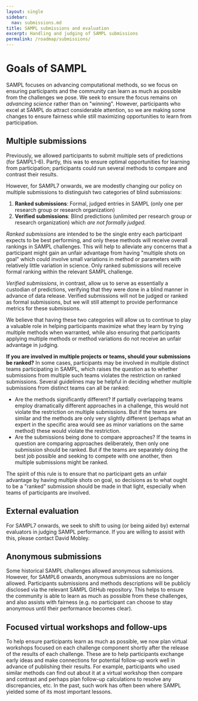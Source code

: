 ```yaml
---
layout: single
sidebar:
  nav: submissions.md
title: SAMPL submissions and evaluation
excerpt: Handling and judging of SAMPL submissions
permalink: /roadmap/submissions/
---
```


# Goals of SAMPL

SAMPL focuses on advancing computational methods, so we focus on ensuring participants and the community can learn as much as possible from the challenges we pose. We seek to ensure the focus remains on *advancing science* rather than on "winning". However, participants who excel at SAMPL do attract considerable attention, so we are making some changes to ensure fairness while still maximizing opportunities to learn from participation.

## Multiple submissions

Previously, we allowed participants to submit multiple sets of predictions (for SAMPL1-6).
Partly, this was to ensure optimal opportunities for learning from participation; participants could run several methods to compare and contrast their results.

However, for SAMPL7 onwards, we are modestly changing our policy on multiple submissions to distinguish two categories of blind submissions:
1. **Ranked submissions**: Formal, judged entries in SAMPL (only one per research group or research organization)
2. **Verified submissions**: Blind predictions (unlimited per research group or research organization) which *are not formally judged*.

*Ranked submissions* are intended to be the single entry each participant expects to be best performing, and only these methods will receive overall rankings in SAMPL challenges. This will help to alleviate any concerns that a participant might gain an unfair advantage from having "multiple shots on goal" which could involve small variations in method or parameters with relatively little variation in science. Only ranked submissions will receive formal ranking within the relevant SAMPL challenge.

*Verified submissions*, in contrast, allow us to serve as essentially a custodian of predictions, verifying that they were done in a blind manner in advance of data release. Verified submissions will not be judged or ranked as formal submissions, but we will still attempt to provide performance metrics for these submissions.

We believe that having these two categories will allow us to continue to play a valuable role in helping participants maximize what they learn by trying multiple methods when warranted, while also ensuring that participants applying multiple methods or method variations do not receive an unfair advantage in judging.

**If you are involved in multiple projects or teams, should your submissions be ranked?** In some cases, participants may be involved in multiple distinct teams participating in SAMPL, which raises the question as to whether submissions from multiple such teams violates the restriction on ranked submissions. Several guidelines may be helpful in deciding whether multiple submissions from distinct teams can all be ranked:
- Are the methods significantly different? If partially overlapping teams employ dramatically different approaches in a challenge, this would not violate the restriction on multiple submissions. But if the teams are similar and the methods are only very slightly different (perhaps what an expert in the specific area would see as minor variations on the same method) these would violate the restriction.
- Are the submissions being done to compare approaches? If the teams in question are comparing approaches deliberately, then only one submission should be ranked. But if the teams are separately doing the best job possible and seeking to compete with one another, then multiple submissions might be ranked.

The spirit of this rule is to ensure that no participant gets an unfair advantage by having multiple shots on goal, so decisions as to what ought to be a "ranked" submission should be made in that light, especially when teams of participants are involved.

## External evaluation

For SAMPL7 onwards, we seek to shift to using (or being aided by) external evaluators in judging SAMPL performance. If you are willing to assist with this, please contact David Mobley.

## Anonymous submissions

Some historical SAMPL challenges allowed anonymous submissions.
However, for SAMPL6 onwards, anonymous submissions are no longer allowed.
Participants submissions and methods descriptions will be publicly disclosed via the relevant SAMPL GitHub repository. This helps to ensure the community is able to learn as much as possible from these challenges, and also assists with fairness (e.g. no participant can choose to stay anonymous until their performance becomes clear).

## Focused virtual workshops and follow-ups

To help ensure participants learn as much as possible, we now plan virtual workshops focused on each challenge component shortly after the release of the results of each challenge. These are to help participants exchange early ideas and make connections for potential follow-up work well in advance of publishing their results.
For example, participants who used similar methods can find out about it at a virtual workshop then compare and contrast and perhaps plan follow-up calculations to resolve any discrepancies, etc.
In the past, such work has often been where SAMPL yielded some of its most important lessons.
